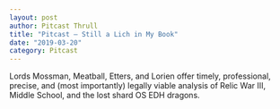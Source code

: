 ```yaml
---
layout: post
author: Pitcast Thrull
title: "Pitcast – Still a Lich in My Book"
date: "2019-03-20"
category: Pitcast
---
```


Lords Mossman, Meatball, Etters, and Lorien offer timely, professional, precise, and (most importantly) legally viable analysis of Relic War III, Middle School, and the lost shard OS EDH dragons.
